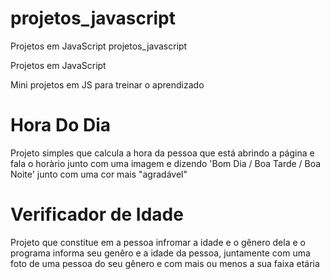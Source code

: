 # projetos_javascript
Projetos em JavaScript
projetos_javascript

Projetos em JavaScript

Mini projetos em JS para treinar o aprendizado
# Hora Do Dia

Projeto simples que calcula a hora da pessoa que está abrindo a página e fala o horàrio junto com uma imagem e dizendo 'Bom Dia / Boa Tarde / Boa Noite' junto com uma cor mais "agradável"


# Verificador de Idade

Projeto que constitue em a pessoa infromar a idade e o gênero dela e o programa informa seu genêro e a idade da pessoa, juntamente com uma foto de uma pessoa do seu gênero e com mais ou menos a sua faixa etária





 
